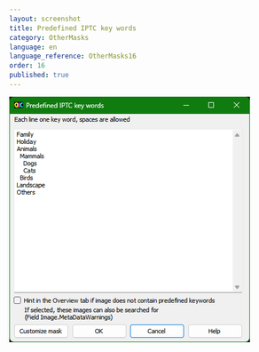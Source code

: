 ```yaml
---
layout: screenshot
title: Predefined IPTC key words
category: OtherMasks
language: en
language_reference: OtherMasks16
order: 16
published: true
---
```

<img src="https://raw.githubusercontent.com/QuickImageComment/QuickImageComment/main/UserManual/images/English-prg/FormPredefinedKeyWords.png">
